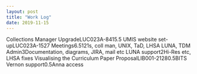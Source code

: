 ```yaml
---
layout: post
title: "Work Log"
date: 2019-11-15
---
```

<tr><td>Collections Manager Upgrade</td><td>LUC023A-84</td><td>15.5</td><td></td></tr>
<tr><td>UMIS website set-up</td><td>LUC023A-152</td><td>7</td><td></td></tr>
<tr><td>Meetings</td><td></td><td>6.5</td><td>121s, coll man, UNIX, TaD, LHSA LUNA, TDM</td></tr>
<tr><td>Admin</td><td></td><td>3</td><td>Documentation, diagrams, JIRA, mail etc</td></tr>
<tr><td>LUNA support</td><td></td><td>2</td><td>Hi-Res etc, LHSA fixes</td></tr>
<tr><td>Visualising the Curriculum Paper Proposal</td><td>LIB001-2128</td><td>0.5</td><td>BITS</td></tr>
<tr><td>Vernon support</td><td></td><td>0.5</td><td>Anna access</td></tr>
